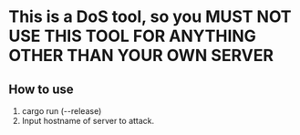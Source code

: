 # This is a DoS tool, so you MUST NOT USE THIS TOOL FOR ANYTHING OTHER THAN YOUR OWN SERVER
## How to use
1. cargo run (--release)  
2. Input hostname of server to attack.  